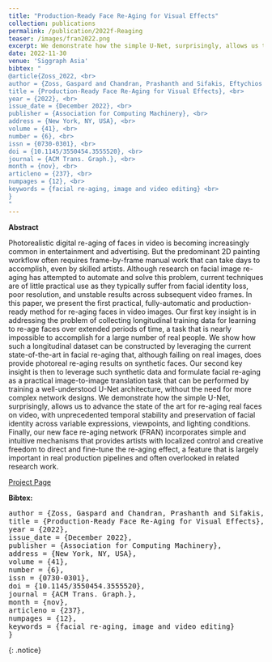 ```yaml
---
title: "Production-Ready Face Re-Aging for Visual Effects"
collection: publications
permalink: /publication/2022f-Reaging
teaser: /images/fran2022.png
excerpt: We demonstrate how the simple U-Net, surprisingly, allows us to advance the state of the art for re-aging real faces on video, with unprecedented temporal stability and preservation of facial identity across variable expressions, viewpoints, and lighting conditions. [[Project Page]](https://studios.disneyresearch.com/2022/11/30/production-ready-face-re-aging-for-visual-effects/)<br><br>
date: 2022-11-30
venue: 'Siggraph Asia'
bibtex: "
@article{Zoss_2022, <br>
author = {Zoss, Gaspard and Chandran, Prashanth and Sifakis, Eftychios <br> and Gross, Markus and Gotardo, Paulo and Bradley, Derek}, <br>
title = {Production-Ready Face Re-Aging for Visual Effects}, <br>
year = {2022}, <br>
issue_date = {December 2022}, <br>
publisher = {Association for Computing Machinery}, <br>
address = {New York, NY, USA}, <br>
volume = {41}, <br>
number = {6}, <br>
issn = {0730-0301}, <br>
doi = {10.1145/3550454.3555520}, <br>
journal = {ACM Trans. Graph.}, <br>
month = {nov}, <br>
articleno = {237}, <br>
numpages = {12}, <br>
keywords = {facial re-aging, image and video editing} <br>
}
"
---
```


**Abstract**
<p>
Photorealistic digital re-aging of faces in video is becoming increasingly common in entertainment and advertising. But the predominant 2D painting workflow often requires frame-by-frame manual work that can take days to accomplish, even by skilled artists. Although research on facial image re-aging has attempted to automate and solve this problem, current techniques are of little practical use as they typically suffer from facial identity loss, poor resolution, and unstable results across subsequent video frames. In this paper, we present the first practical, fully-automatic and production-ready method for re-aging faces in video images. Our first key insight is in addressing the problem of collecting longitudinal training data for learning to re-age faces over extended periods of time, a task that is nearly impossible to accomplish for a large number of real people. We show how such a longitudinal dataset can be constructed by leveraging the current state-of-the-art in facial re-aging that, although failing on real images, does provide photoreal re-aging results on synthetic faces. Our second key insight is then to leverage such synthetic data and formulate facial re-aging as a practical image-to-image translation task that can be performed by training a well-understood U-Net architecture, without the need for more complex network designs. We demonstrate how the simple U-Net, surprisingly, allows us to advance the state of the art for re-aging real faces on video, with unprecedented temporal stability and preservation of facial identity across variable expressions, viewpoints, and lighting conditions. Finally, our new face re-aging network (FRAN) incorporates simple and intuitive mechanisms that provides artists with localized control and creative freedom to direct and fine-tune the re-aging effect, a feature that is largely important in real production pipelines and often overlooked in related research work.
</p>

[Project Page](https://studios.disneyresearch.com/2022/11/30/production-ready-face-re-aging-for-visual-effects/)

**Bibtex:** 
<pre>
author = {Zoss, Gaspard and Chandran, Prashanth and Sifakis, Eftychios and Gross, Markus and Gotardo, Paulo and Bradley, Derek},
title = {Production-Ready Face Re-Aging for Visual Effects},
year = {2022}, 
issue_date = {December 2022}, 
publisher = {Association for Computing Machinery}, 
address = {New York, NY, USA},
volume = {41},
number = {6}, 
issn = {0730-0301}, 
doi = {10.1145/3550454.3555520}, 
journal = {ACM Trans. Graph.}, 
month = {nov}, 
articleno = {237}, 
numpages = {12}, 
keywords = {facial re-aging, image and video editing} 
}
</pre>
{: .notice}